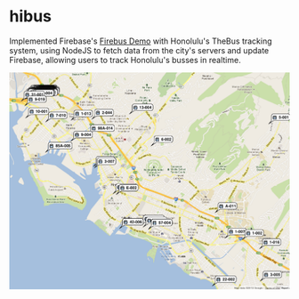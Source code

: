 hibus
=====

Implemented Firebase's [Firebus Demo](https://github.com/firebase/firebus/tree/gh-pages) with Honolulu's TheBus tracking system, using NodeJS to fetch data from the city's servers and update Firebase, allowing users to track Honolulu's busses in realtime.

![screenshot](hibus.png)
